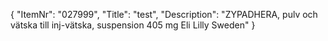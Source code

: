 {
  "ItemNr": "027999",
  "Title": "test",
  "Description": "ZYPADHERA, pulv och vätska till inj-vätska, suspension 405 mg Eli Lilly Sweden"
}